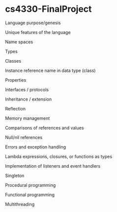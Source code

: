 # cs4330-FinalProject

Language purpose/genesis

Unique features of the language

Name spaces

Types

Classes

Instance reference name in data type (class)

Properties

Interfaces / protocols

Inheritance / extension

Reflection

Memory management

Comparisons of references and values

Null/nil references

Errors and exception handling

Lambda expressions, closures, or functions as types

Implementation of listeners and event handlers

Singleton

Procedural programming

Functional programming

Multithreading
